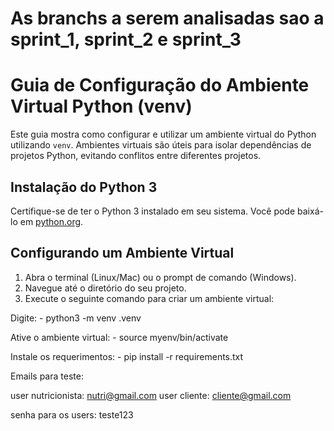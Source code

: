 # As branchs a serem analisadas sao a sprint_1, sprint_2 e sprint_3

# Guia de Configuração do Ambiente Virtual Python (venv)

Este guia mostra como configurar e utilizar um ambiente virtual do Python utilizando `venv`. Ambientes virtuais são úteis para isolar dependências de projetos Python, evitando conflitos entre diferentes projetos.

## Instalação do Python 3

Certifique-se de ter o Python 3 instalado em seu sistema. Você pode baixá-lo em [python.org](https://www.python.org/downloads/).

## Configurando um Ambiente Virtual

1. Abra o terminal (Linux/Mac) ou o prompt de comando (Windows).
2. Navegue até o diretório do seu projeto.
3. Execute o seguinte comando para criar um ambiente virtual:

Digite: 
    - python3 -m venv .venv

Ative o ambiente virtual: 
    - source myenv/bin/activate

Instale os requerimentos:
    - pip install -r requirements.txt

Emails para teste:

user nutricionista: nutri@gmail.com
user cliente: cliente@gmail.com

senha para os users: teste123
